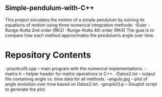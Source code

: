 ## Simple-pendulum-with-C++
This project simulates the motion of a simple pendulum by solving its equations of motion using three numerical integration methods:
-Euler
-Runge-Kutta 2nd order (RK2)
-Runge-Kutta 4th order (RK4)
The goal is to compare how each method approximates the pendulum’s angle over time.
# Repository Contents
-practica15.cpp – main program with the numerical implementations.
-matrix.h – helper header for matrix operations in C++.
-Datos2.txt – output file containing angle vs. time data for all methods.
-angulo.jpg – plot of angle evolution over time based on Datos2.txt.
-gnuplot3.p – Gnuplot script to generate the plot.
